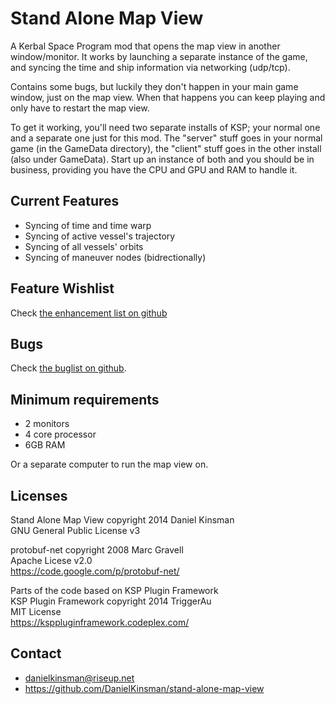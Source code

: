 Stand Alone Map View
====================

A Kerbal Space Program mod that opens the map view in another window/monitor.
It works by launching a separate instance of the game, and syncing the time
and ship information via networking (udp/tcp).

Contains some bugs, but luckily they don't happen in your main game window,
just on the map view. When that happens you can keep playing and only have
to restart the map view.

To get it working, you'll need two separate installs of KSP; your normal one
and a separate one just for this mod. The "server" stuff goes in your normal
game (in the GameData directory), the "client" stuff goes in the other
install (also under GameData). Start up an instance of both and you should
be in business, providing you have the CPU and GPU and RAM to handle it.

Current Features
----------------

* Syncing of time and time warp
* Syncing of active vessel's trajectory
* Syncing of all vessels' orbits
* Syncing of maneuver nodes (bidrectionally)

Feature Wishlist
----------------

Check [the enhancement list on github][1]

[1]: https://github.com/DanielKinsman/stand-alone-map-view/issues?labels=enhancement&page=1&state=open

Bugs
----

Check [the buglist on github][2].

[2]: https://github.com/DanielKinsman/stand-alone-map-view/issues?labels=bug&page=1&state=open

Minimum requirements
--------------------

* 2 monitors
* 4 core processor
* 6GB RAM

Or a separate computer to run the map view on.

Licenses
--------

Stand Alone Map View copyright 2014 Daniel Kinsman  
GNU General Public License v3

protobuf-net copyright 2008 Marc Gravell  
Apache Licese v2.0  
https://code.google.com/p/protobuf-net/

Parts of the code based on KSP Plugin Framework  
KSP Plugin Framework copyright 2014 TriggerAu  
MIT License  
https://ksppluginframework.codeplex.com/

Contact
-------

* danielkinsman@riseup.net
* https://github.com/DanielKinsman/stand-alone-map-view
